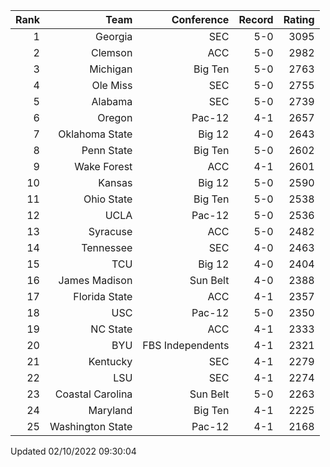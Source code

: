 | Rank  | Team                 | Conference           | Record   | Rating |
| ---:  | ---:                 | ---:                 | ---:     | ---:   |
| 1     | Georgia              | SEC                  | 5-0      | 3095   |
| 2     | Clemson              | ACC                  | 5-0      | 2982   |
| 3     | Michigan             | Big Ten              | 5-0      | 2763   |
| 4     | Ole Miss             | SEC                  | 5-0      | 2755   |
| 5     | Alabama              | SEC                  | 5-0      | 2739   |
| 6     | Oregon               | Pac-12               | 4-1      | 2657   |
| 7     | Oklahoma State       | Big 12               | 4-0      | 2643   |
| 8     | Penn State           | Big Ten              | 5-0      | 2602   |
| 9     | Wake Forest          | ACC                  | 4-1      | 2601   |
| 10    | Kansas               | Big 12               | 5-0      | 2590   |
| 11    | Ohio State           | Big Ten              | 5-0      | 2538   |
| 12    | UCLA                 | Pac-12               | 5-0      | 2536   |
| 13    | Syracuse             | ACC                  | 5-0      | 2482   |
| 14    | Tennessee            | SEC                  | 4-0      | 2463   |
| 15    | TCU                  | Big 12               | 4-0      | 2404   |
| 16    | James Madison        | Sun Belt             | 4-0      | 2388   |
| 17    | Florida State        | ACC                  | 4-1      | 2357   |
| 18    | USC                  | Pac-12               | 5-0      | 2350   |
| 19    | NC State             | ACC                  | 4-1      | 2333   |
| 20    | BYU                  | FBS Independents     | 4-1      | 2321   |
| 21    | Kentucky             | SEC                  | 4-1      | 2279   |
| 22    | LSU                  | SEC                  | 4-1      | 2274   |
| 23    | Coastal Carolina     | Sun Belt             | 5-0      | 2263   |
| 24    | Maryland             | Big Ten              | 4-1      | 2225   |
| 25    | Washington State     | Pac-12               | 4-1      | 2168   |

Updated 02/10/2022 09:30:04
